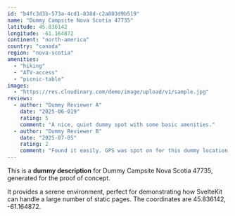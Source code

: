 ```yaml
---
id: "b4fc3d3b-573a-4cd1-838d-c2a803d9b519"
name: "Dummy Campsite Nova Scotia 47735"
latitude: 45.836142
longitude: -61.164872
continent: "north-america"
country: "canada"
region: "nova-scotia"
amenities:
  - "hiking"
  - "ATV-access"
  - "picnic-table"
images:
  - "https://res.cloudinary.com/demo/image/upload/v1/sample.jpg"
reviews:
  - author: "Dummy Reviewer A"
    date: "2025-06-019"
    rating: 5
    comment: "A nice, quiet dummy spot with some basic amenities."
  - author: "Dummy Reviewer B"
    date: "2025-07-05"
    rating: 2
    comment: "Found it easily. GPS was spot on for this dummy location."
---
```


This is a **dummy description** for Dummy Campsite Nova Scotia 47735, generated for the proof of concept.

It provides a serene environment, perfect for demonstrating how SvelteKit can handle a large number of static pages. The coordinates are 45.836142, -61.164872.
